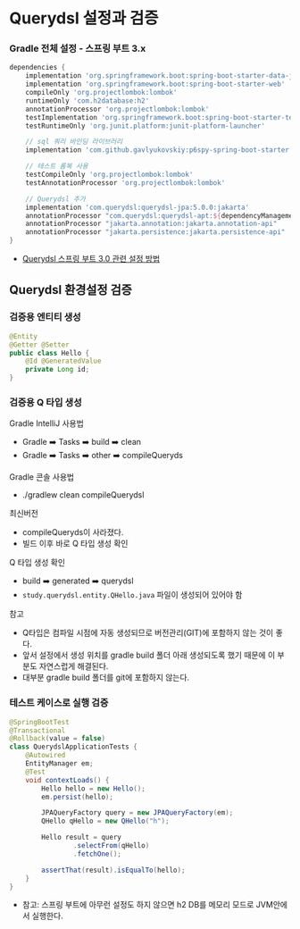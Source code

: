 # Querydsl 설정과 검증

### Gradle 전체 설정 - 스프링 부트 3.x

```gradle
dependencies {
	implementation 'org.springframework.boot:spring-boot-starter-data-jpa'
	implementation 'org.springframework.boot:spring-boot-starter-web'
	compileOnly 'org.projectlombok:lombok'
	runtimeOnly 'com.h2database:h2'
	annotationProcessor 'org.projectlombok:lombok'
	testImplementation 'org.springframework.boot:spring-boot-starter-test'
	testRuntimeOnly 'org.junit.platform:junit-platform-launcher'

	// sql 쿼리 바인딩 라이브러리
	implementation 'com.github.gavlyukovskiy:p6spy-spring-boot-starter:1.9.0'

	// 테스트 롬복 사용
	testCompileOnly 'org.projectlombok:lombok'
	testAnnotationProcessor 'org.projectlombok:lombok'

	// Querydsl 추가
	implementation 'com.querydsl:querydsl-jpa:5.0.0:jakarta'
	annotationProcessor "com.querydsl:querydsl-apt:${dependencyManagement.importedProperties['querydsl.version']}:jakarta"
	annotationProcessor "jakarta.annotation:jakarta.annotation-api"
	annotationProcessor "jakarta.persistence:jakarta.persistence-api"
}
```
- [Querydsl 스프링 부트 3.0 관련 설정 방법](https://bit.ly/springboot3)

## Querydsl 환경설정 검증

### 검증용 엔티티 생성

```java
@Entity
@Getter @Setter
public class Hello {
    @Id @GeneratedValue
    private Long id;
}
```

### 검증용 Q 타입 생성

Gradle IntelliJ 사용법
- Gradle ➡️ Tasks ➡️ build ➡️ clean
- Gradle ➡️ Tasks ➡️ other ➡️ compileQueryds

Gradle 콘솔 사용법
- ./gradlew clean compileQuerydsl


최신버전
- compileQueryds이 사라졌다. 
- 빌드 이후 바로 Q 타입 생성 확인 


Q 타입 생성 확인
- build ➡️ generated ➡️ querydsl
- `study.querydsl.entity.QHello.java` 파일이 생성되어 있어야 함

참고
- Q타입은 컴파일 시점에 자동 생성되므로 버전관리(GIT)에 포함하지 않는 것이 좋다.
- 앞서 설정에서 생성 위치를 gradle build 폴더 아래 생성되도록 했기 때문에 이 부분도 자연스럽게 해결된다.
- 대부분 gradle build 폴더를 git에 포함하지 않는다.

### 테스트 케이스로 실행 검증

```java
@SpringBootTest
@Transactional
@Rollback(value = false)
class QuerydslApplicationTests {
	@Autowired
	EntityManager em;
	@Test
	void contextLoads() {
		Hello hello = new Hello();
		em.persist(hello);

		JPAQueryFactory query = new JPAQueryFactory(em);
		QHello qHello = new QHello("h");

		Hello result = query
				.selectFrom(qHello)
				.fetchOne();

		assertThat(result).isEqualTo(hello);
	}
}
```
- 참고: 스프링 부트에 아무런 설정도 하지 않으면 h2 DB를 메모리 모드로 JVM안에서 실행한다.
